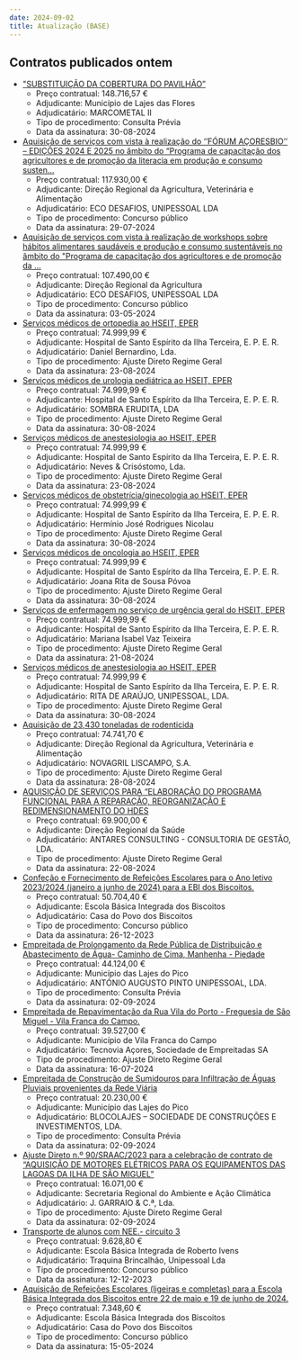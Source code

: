 ```yaml
---
date: 2024-09-02
title: Atualização (BASE)
---
```

## Contratos publicados ontem

* ["SUBSTITUIÇÃO DA COBERTURA DO PAVILHÃO”](https://www.base.gov.pt/Base4/pt/detalhe/?type=contratos&id=10897204)
  * Preço contratual: 148.716,57 €
  * Adjudicante: Município de Lajes das Flores
  * Adjudicatário: MARCOMETAL II
  * Tipo de procedimento: Consulta Prévia
  * Data da assinatura: 30-08-2024
* [Aquisição de serviços com vista à realização do ‘’FÓRUM AÇORESBIO’’ – EDIÇÕES 2024 E 2025 no âmbito do “Programa de capacitação dos agricultores e de promoção da literacia em produção e consumo susten...](https://www.base.gov.pt/Base4/pt/detalhe/?type=contratos&id=10896505)
  * Preço contratual: 117.930,00 €
  * Adjudicante: Direção Regional da Agricultura, Veterinária e Alimentação
  * Adjudicatário: ECO DESAFIOS, UNIPESSOAL LDA
  * Tipo de procedimento: Concurso público
  * Data da assinatura: 29-07-2024
* [Aquisição de serviços com vista à realização de workshops sobre hábitos alimentares saudáveis e produção e consumo sustentáveis no âmbito do "Programa de capacitação dos agricultores e de promoção da ...](https://www.base.gov.pt/Base4/pt/detalhe/?type=contratos&id=10896521)
  * Preço contratual: 107.490,00 €
  * Adjudicante: Direção Regional da Agricultura
  * Adjudicatário: ECO DESAFIOS, UNIPESSOAL LDA
  * Tipo de procedimento: Concurso público
  * Data da assinatura: 03-05-2024
* [Serviços médicos de ortopedia ao HSEIT, EPER](https://www.base.gov.pt/Base4/pt/detalhe/?type=contratos&id=10896670)
  * Preço contratual: 74.999,99 €
  * Adjudicante: Hospital de Santo Espírito da Ilha Terceira, E. P. E. R.
  * Adjudicatário: Daniel Bernardino, Lda.
  * Tipo de procedimento: Ajuste Direto Regime Geral
  * Data da assinatura: 23-08-2024
* [Serviços médicos de urologia pediátrica ao HSEIT, EPER](https://www.base.gov.pt/Base4/pt/detalhe/?type=contratos&id=10896854)
  * Preço contratual: 74.999,99 €
  * Adjudicante: Hospital de Santo Espírito da Ilha Terceira, E. P. E. R.
  * Adjudicatário: SOMBRA ERUDITA, LDA
  * Tipo de procedimento: Ajuste Direto Regime Geral
  * Data da assinatura: 30-08-2024
* [Serviços médicos de anestesiologia ao HSEIT, EPER](https://www.base.gov.pt/Base4/pt/detalhe/?type=contratos&id=10896964)
  * Preço contratual: 74.999,99 €
  * Adjudicante: Hospital de Santo Espírito da Ilha Terceira, E. P. E. R.
  * Adjudicatário: Neves & Crisóstomo, Lda.
  * Tipo de procedimento: Ajuste Direto Regime Geral
  * Data da assinatura: 23-08-2024
* [Serviços médicos de obstetrícia/ginecologia ao HSEIT, EPER](https://www.base.gov.pt/Base4/pt/detalhe/?type=contratos&id=10898044)
  * Preço contratual: 74.999,99 €
  * Adjudicante: Hospital de Santo Espírito da Ilha Terceira, E. P. E. R.
  * Adjudicatário: Hermínio José Rodrigues Nicolau
  * Tipo de procedimento: Ajuste Direto Regime Geral
  * Data da assinatura: 30-08-2024
* [Serviços médicos de oncologia ao HSEIT, EPER](https://www.base.gov.pt/Base4/pt/detalhe/?type=contratos&id=10898027)
  * Preço contratual: 74.999,99 €
  * Adjudicante: Hospital de Santo Espírito da Ilha Terceira, E. P. E. R.
  * Adjudicatário: Joana Rita de Sousa Póvoa
  * Tipo de procedimento: Ajuste Direto Regime Geral
  * Data da assinatura: 30-08-2024
* [Serviços de enfermagem no serviço de urgência geral do HSEIT, EPER](https://www.base.gov.pt/Base4/pt/detalhe/?type=contratos&id=10898035)
  * Preço contratual: 74.999,99 €
  * Adjudicante: Hospital de Santo Espírito da Ilha Terceira, E. P. E. R.
  * Adjudicatário: Mariana Isabel Vaz Teixeira
  * Tipo de procedimento: Ajuste Direto Regime Geral
  * Data da assinatura: 21-08-2024
* [Serviços médicos de anestesiologia ao HSEIT, EPER](https://www.base.gov.pt/Base4/pt/detalhe/?type=contratos&id=10898039)
  * Preço contratual: 74.999,99 €
  * Adjudicante: Hospital de Santo Espírito da Ilha Terceira, E. P. E. R.
  * Adjudicatário: RITA DE ARAÚJO, UNIPESSOAL, LDA.
  * Tipo de procedimento: Ajuste Direto Regime Geral
  * Data da assinatura: 30-08-2024
* [Aquisição de 23,430 toneladas de rodenticida](https://www.base.gov.pt/Base4/pt/detalhe/?type=contratos&id=10896878)
  * Preço contratual: 74.741,70 €
  * Adjudicante: Direção Regional da Agricultura, Veterinária e Alimentação
  * Adjudicatário: NOVAGRIL LISCAMPO, S.A.
  * Tipo de procedimento: Ajuste Direto Regime Geral
  * Data da assinatura: 28-08-2024
* [AQUISIÇÃO DE SERVIÇOS PARA “ELABORAÇÃO DO PROGRAMA FUNCIONAL PARA A REPARAÇÃO, REORGANIZAÇÃO E REDIMENSIONAMENTO DO HDES](https://www.base.gov.pt/Base4/pt/detalhe/?type=contratos&id=10897987)
  * Preço contratual: 69.900,00 €
  * Adjudicante: Direção Regional da Saúde
  * Adjudicatário: ANTARES CONSULTING - CONSULTORIA DE GESTÃO, LDA.
  * Tipo de procedimento: Ajuste Direto Regime Geral
  * Data da assinatura: 22-08-2024
* [Confeção e Fornecimento de Refeições Escolares para o Ano letivo 2023/2024 (janeiro a junho de 2024) para a EBI dos Biscoitos.](https://www.base.gov.pt/Base4/pt/detalhe/?type=contratos&id=10897990)
  * Preço contratual: 50.704,40 €
  * Adjudicante: Escola Básica Integrada dos Biscoitos
  * Adjudicatário: Casa do Povo dos Biscoitos
  * Tipo de procedimento: Concurso público
  * Data da assinatura: 26-12-2023
* [Empreitada de Prolongamento da Rede Pública de Distribuição e Abastecimento de Água- Caminho de Cima, Manhenha - Piedade](https://www.base.gov.pt/Base4/pt/detalhe/?type=contratos&id=10897424)
  * Preço contratual: 44.124,00 €
  * Adjudicante: Município das Lajes do Pico
  * Adjudicatário: ANTÓNIO AUGUSTO PINTO UNIPESSOAL, LDA.
  * Tipo de procedimento: Consulta Prévia
  * Data da assinatura: 02-09-2024
* [Empreitada de Repavimentação da Rua Vila do Porto - Freguesia de São Miguel - Vila Franca do Campo.](https://www.base.gov.pt/Base4/pt/detalhe/?type=contratos&id=10896585)
  * Preço contratual: 39.527,00 €
  * Adjudicante: Município de Vila Franca do Campo
  * Adjudicatário: Tecnovia Açores, Sociedade de Empreitadas SA
  * Tipo de procedimento: Ajuste Direto Regime Geral
  * Data da assinatura: 16-07-2024
* [Empreitada de Construção de Sumidouros para Infiltração de Águas Pluviais provenientes da Rede Viária](https://www.base.gov.pt/Base4/pt/detalhe/?type=contratos&id=10897517)
  * Preço contratual: 20.230,00 €
  * Adjudicante: Município das Lajes do Pico
  * Adjudicatário: BLOCOLAJES – SOCIEDADE DE CONSTRUÇÕES E INVESTIMENTOS, LDA.
  * Tipo de procedimento: Consulta Prévia
  * Data da assinatura: 02-09-2024
* [Ajuste Direto n.º 90/SRAAC/2023 para a celebração de contrato de “AQUISIÇÃO DE MOTORES ELÉTRICOS PARA OS EQUIPAMENTOS DAS LAGOAS DA ILHA DE SÃO MIGUEL”](https://www.base.gov.pt/Base4/pt/detalhe/?type=contratos&id=10898022)
  * Preço contratual: 16.071,00 €
  * Adjudicante: Secretaria Regional do Ambiente e Ação Climática
  * Adjudicatário: J. GARRAIO & C.ª, Lda.
  * Tipo de procedimento: Ajuste Direto Regime Geral
  * Data da assinatura: 02-09-2024
* [Transporte de alunos com NEE.- circuito 3](https://www.base.gov.pt/Base4/pt/detalhe/?type=contratos&id=10896747)
  * Preço contratual: 9.628,80 €
  * Adjudicante: Escola Básica Integrada de Roberto Ivens
  * Adjudicatário: Traquina Brincalhão, Unipessoal Lda
  * Tipo de procedimento: Concurso público
  * Data da assinatura: 12-12-2023
* [Aquisição de Refeições Escolares (ligeiras e completas) para a Escola Básica Integrada dos Biscoitos entre 22 de maio e 19 de junho de 2024.](https://www.base.gov.pt/Base4/pt/detalhe/?type=contratos&id=10898006)
  * Preço contratual: 7.348,60 €
  * Adjudicante: Escola Básica Integrada dos Biscoitos
  * Adjudicatário: Casa do Povo dos Biscoitos
  * Tipo de procedimento: Concurso público
  * Data da assinatura: 15-05-2024


